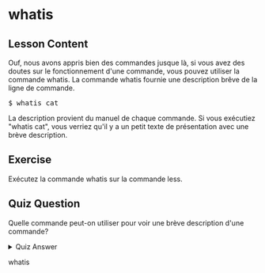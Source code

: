 # whatis

## Lesson Content

Ouf, nous avons appris bien des commandes jusque là, si vous avez des doutes sur le fonctionnement d'une commande, vous pouvez utiliser la commande whatis. La commande whatis fournie une description brêve de la ligne de commande. 

<pre>$ whatis cat</pre>

La description provient du manuel de chaque commande. Si vous exécutiez "whatis cat", vous verriez qu'il y a un petit texte de présentation avec une brève description.

## Exercise

Exécutez la commande whatis sur la commande less.

## Quiz Question

Quelle commande peut-on utiliser pour voir une brève description d'une commande?

<details>
    <summary>Quiz Answer</summary>
</details>

whatis